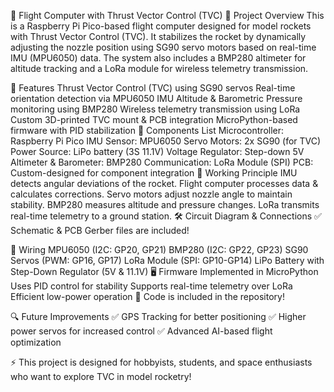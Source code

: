 🚀 Flight Computer with Thrust Vector Control (TVC)
📝 Project Overview
This is a Raspberry Pi Pico-based flight computer designed for model rockets with Thrust Vector Control (TVC). It stabilizes the rocket by dynamically adjusting the nozzle position using SG90 servo motors based on real-time IMU (MPU6050) data. The system also includes a BMP280 altimeter for altitude tracking and a LoRa module for wireless telemetry transmission.

📌 Features
Thrust Vector Control (TVC) using SG90 servos
Real-time orientation detection via MPU6050 IMU
Altitude & Barometric Pressure monitoring using BMP280
Wireless telemetry transmission using LoRa
Custom 3D-printed TVC mount & PCB integration
MicroPython-based firmware with PID stabilization
🔧 Components List
Microcontroller: Raspberry Pi Pico
IMU Sensor: MPU6050
Servo Motors: 2x SG90 (for TVC)
Power Source: LiPo battery (3S 11.1V)
Voltage Regulator: Step-down 5V
Altimeter & Barometer: BMP280
Communication: LoRa Module (SPI)
PCB: Custom-designed for component integration
🔄 Working Principle
IMU detects angular deviations of the rocket.
Flight computer processes data & calculates corrections.
Servo motors adjust nozzle angle to maintain stability.
BMP280 measures altitude and pressure changes.
LoRa transmits real-time telemetry to a ground station.
🛠 Circuit Diagram & Connections
✅ Schematic & PCB Gerber files are included!

🔌 Wiring
MPU6050 (I2C: GP20, GP21)
BMP280 (I2C: GP22, GP23)
SG90 Servos (PWM: GP16, GP17)
LoRa Module (SPI: GP10-GP14)
LiPo Battery with Step-Down Regulator (5V & 11.1V)
🖥 Firmware
Implemented in MicroPython
Uses PID control for stability
Supports real-time telemetry over LoRa
Efficient low-power operation
📜 Code is included in the repository!

🔍 Future Improvements
✅ GPS Tracking for better positioning
✅ Higher power servos for increased control
✅ Advanced AI-based flight optimization

⚡ This project is designed for hobbyists, students, and space enthusiasts who want to explore TVC in model rocketry!